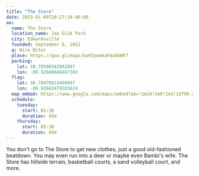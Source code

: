 ```yaml
---
title: "The Store"
date: 2023-01-09T20:27:34-06:00
ao:
  name: The Store
  location_name: Joe Glik Park
  city: Edwardsville
  founded: September 6, 2022
  q: Wire Biter
  place: https://goo.gl/maps/baR3yweKaFma4bWF7
  parking:
    lat: 38.79506562002087
    lon: -89.92688846407303
  flag:
    lat: 38.79470814499087
    lon: -89.92602479283624
  map_embed: https://www.google.com/maps/embed?pb=!1m14!1m8!1m3!1d790.5689780497196!2d-89.92664304196693!3d38.794914059189075!3m2!1i1024!2i768!4f13.1!3m3!1m2!1s0x0%3A0x37ffca28f3b01eaf!2zMzjCsDQ3JzQxLjAiTiA4OcKwNTUnMzMuNyJX!5e1!3m2!1sen!2sus!4v1673546690183!5m2!1sen!2sus
  schedule:
    tuesday:
      start: 05:30
      duration: 45m
    thursday:
      start: 05:30
      duration: 45m
---
```

You don't go to The Store to get new clothes, just a good old-fashioned beatdown.
You may even run into a deer or maybe even Bambi's wife.
The Store has hillside terrain, basketball courts, a sand volleyball court, and more.

